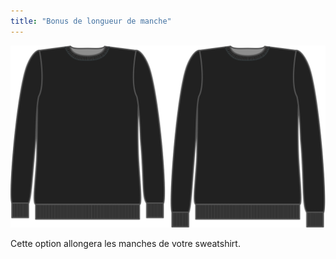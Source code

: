 ```yaml
---
title: "Bonus de longueur de manche"
---
```


![Bonus de longueur de manche](sleevelengthbonus.svg)

Cette option allongera les manches de votre sweatshirt.




